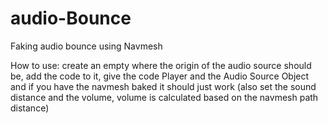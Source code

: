 # audio-Bounce
Faking audio bounce using Navmesh

How to use:
create an empty where the origin of the audio source should be, add the code to it, give the code Player and the Audio Source Object and if you have the navmesh baked it should just work (also set the sound distance and the volume, volume is calculated based on the navmesh path distance)
